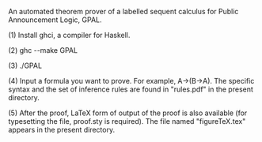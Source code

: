 An automated theorem prover of a labelled sequent calculus for Public Announcement Logic, GPAL.

(1) Install ghci, a compiler for Haskell.

(2) ghc --make GPAL

(3) ./GPAL

(4) Input a formula you want to prove. For example, A->(B->A). The specific syntax and the set of inference rules are found in "rules.pdf" in the present directory.

(5) After the proof, LaTeX form of output of the proof is also available (for typesetting the file, proof.sty is required).
    The file named "figureTeX.tex" appears in the present directory.
